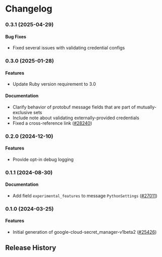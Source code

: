 # Changelog

### 0.3.1 (2025-04-29)

#### Bug Fixes

* Fixed several issues with validating credential configs 

### 0.3.0 (2025-01-28)

#### Features

* Update Ruby version requirement to 3.0 
#### Documentation

* Clarify behavior of protobuf message fields that are part of mutually-exclusive sets 
* Include note about validating externally-provided credentials 
* Fixed a cross-reference link ([#28240](https://github.com/googleapis/google-cloud-ruby/issues/28240)) 

### 0.2.0 (2024-12-10)

#### Features

* Provide opt-in debug logging 

### 0.1.1 (2024-08-30)

#### Documentation

* Add field `experimental_features` to message `PythonSettings` ([#27011](https://github.com/googleapis/google-cloud-ruby/issues/27011)) 

### 0.1.0 (2024-03-25)

#### Features

* Initial generation of google-cloud-secret_manager-v1beta2 ([#25426](https://github.com/googleapis/google-cloud-ruby/issues/25426)) 

## Release History
